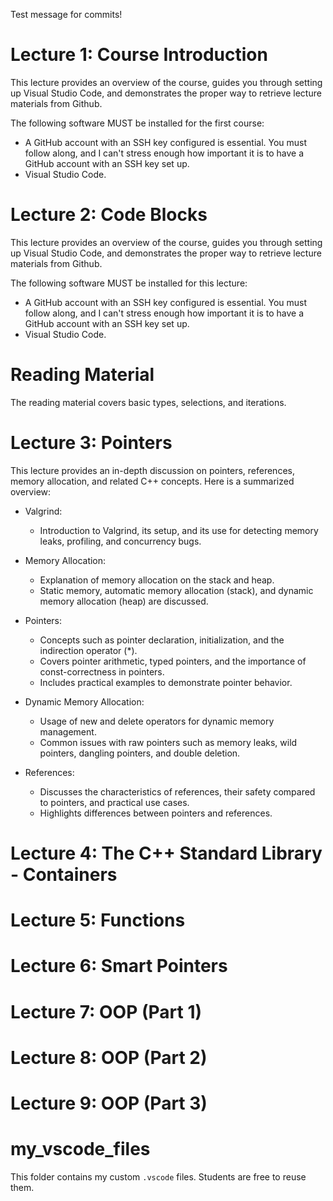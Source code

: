 Test message for commits!

# Lecture 1: Course Introduction

This lecture provides an overview of the course, guides you through setting up Visual Studio Code, and demonstrates the proper way to retrieve lecture materials from Github. 

The following software MUST be installed for the first course:

- A GitHub account with an SSH key configured is essential. You must follow along, and I can't stress enough how important it is to have a GitHub account with an SSH key set up.
- Visual Studio Code.

# Lecture 2: Code Blocks

This lecture provides an overview of the course, guides you through setting up Visual Studio Code, and demonstrates the proper way to retrieve lecture materials from Github.

The following software MUST be installed for this lecture:

- A GitHub account with an SSH key configured is essential. You must follow along, and I can't stress enough how important it is to have a GitHub account with an SSH key set up.
- Visual Studio Code.

# Reading Material

The reading material covers basic types, selections, and iterations.

# Lecture 3: Pointers

This lecture provides an in-depth discussion on pointers, references, memory allocation, and related C++ concepts. Here is a summarized overview:

* Valgrind:
    * Introduction to Valgrind, its setup, and its use for detecting memory leaks, profiling, and concurrency bugs.

* Memory Allocation:
    * Explanation of memory allocation on the stack and heap.
    * Static memory, automatic memory allocation (stack), and dynamic memory allocation (heap) are discussed.

* Pointers:
    - Concepts such as pointer declaration, initialization, and the indirection operator (*).
    - Covers pointer arithmetic, typed pointers, and the importance of const-correctness in pointers.
    - Includes practical examples to demonstrate pointer behavior.

* Dynamic Memory Allocation:

    * Usage of new and delete operators for dynamic memory management.
    * Common issues with raw pointers such as memory leaks, wild pointers, dangling pointers, and double deletion.

* References:
    * Discusses the characteristics of references, their safety compared to pointers, and practical use cases.
    * Highlights differences between pointers and references.

# Lecture 4: The C++ Standard Library - Containers

# Lecture 5: Functions

# Lecture 6: Smart Pointers

# Lecture 7: OOP (Part 1)

# Lecture 8: OOP (Part 2)

# Lecture 9: OOP (Part 3)

# my_vscode_files

This folder contains my custom `.vscode` files. Students are free to reuse them.
